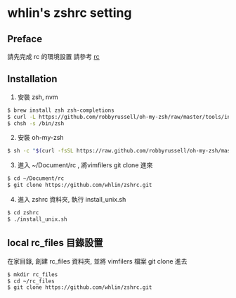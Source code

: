 # whlin's zshrc setting

## Preface

請先完成 rc 的環境設置 請參考 [rc]

##  Installation

1. 安裝 zsh, nvm 

```sh
$ brew install zsh zsh-completions
$ curl -L https://github.com/robbyrussell/oh-my-zsh/raw/master/tools/install.sh | sh
$ chsh -s /bin/zsh
```

2. 安裝 oh-my-zsh

```sh
$ sh -c "$(curl -fsSL https://raw.github.com/robbyrussell/oh-my-zsh/master/tools/install.sh)"
```

3. 進入 ~/Document/rc , 將vimfilers git clone 進來

```sh
$ cd ~/Document/rc
$ git clone https://github.com/whlin/zshrc.git
```

4. 進入 zshrc 資料夾, 執行 install_unix.sh

```sh
$ cd zshrc
$ ./install_unix.sh
```

## local rc_files 目錄設置

在家目錄, 創建 rc_files 資料夾, 並將 vimfilers 檔案 git clone 進去

```sh
$ mkdir rc_files
$ cd ~/rc_files
$ git clone https://github.com/whlin/zshrc.git
```


[rc]: <https://github.com/whlin/rc>
